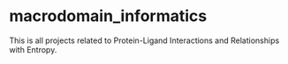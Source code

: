 # macrodomain_informatics
This is all projects related to Protein-Ligand Interactions and Relationships with Entropy.
